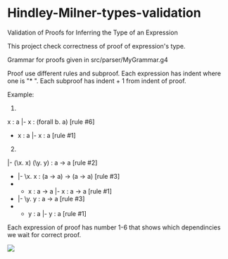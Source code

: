 # Hindley-Milner-types-validation
Validation of Proofs for Inferring the Type of an Expression

This project check correctness of proof of expression's type. 

Grammar for proofs given in src/parser/MyGrammar.g4

Proof use different rules and subproof. Each expression has indent where one is "*   ". Each subproof has indent + 1 from indent of proof.

Example: 

1.

x : a |- x : (forall b. a) [rule #6]
*   x : a |- x : a [rule #1]

2.

|- (\x. x) (\y. y) : a -> a [rule #2]
*   |- \x. x : (a -> a) -> (a -> a) [rule #3]
*   *  x : a -> a |- x : a -> a [rule #1]
*   |- \y. y : a -> a [rule #3]
*   *   y : a |- y : a [rule #1]

Each expression of proof has number 1-6 that shows which dependincies we wait for correct proof.

<img src="*/Pictures/Rules.png" />